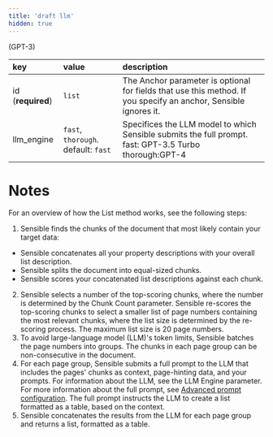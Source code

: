 ```yaml
---
title: 'draft llm'
hidden: true
---
```






(GPT-3)



| key               | value                               | description                                                  |
| :---------------- | :---------------------------------- | :----------------------------------------------------------- |
| id (**required**) | `list`                              | The Anchor parameter is optional for fields that use this method. If you specify an anchor, Sensible ignores it. |
| llm_engine        | `fast`, `thorough`. default: `fast` | Specifices the LLM model to which Sensible submits the full prompt. <br/>fast: GPT-3.5 Turbo<br/>thorough:GPT-4 |

Notes
===

For an overview of how the List method works, see the following steps:

1. Sensible finds the chunks of the document that most likely contain your target data: 

  - Sensible concatenates all your property descriptions with your overall list description. 
  - Sensible splits the document into equal-sized chunks. 
  - Sensible scores your concatenated list descriptions against each chunk.

2. Sensible selects a number of the top-scoring chunks, where the number is determined by the Chunk Count parameter. Sensible re-scores the top-scoring chunks to select a smaller list of page numbers containing the most relevant chunks, where the list size is determined by the re-scoring process. The  maximum list size is 20 page numbers.
3. To avoid large-language model (LLM)'s token limits, Sensible batches the page numbers into groups. The chunks in each page group can be non-consecutive in the document.
4. For each page group, Sensible submits a full prompt to the LLM that includes the pages' chunks as context, page-hinting data, and your prompts. For information about the LLM, see the LLM Engine parameter. For more information about the full prompt, see [Advanced prompt configuration](doc:prompt). The full prompt instructs the LLM to create a list formatted as a table, based on the context.
5. Sensible concatenates the results from the LLM for each page group and returns a list, formatted as a table.